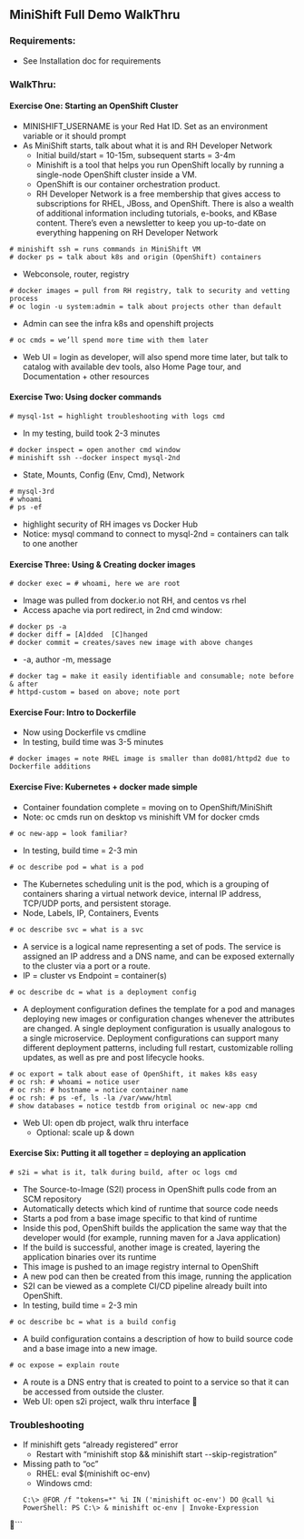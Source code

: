 ## MiniShift Full Demo WalkThru

### Requirements:
* See Installation doc for requirements

### WalkThru:

#### Exercise One: Starting an OpenShift Cluster
* MINISHIFT_USERNAME is your Red Hat ID.  Set as an environment variable or it should prompt
* As MiniShift starts, talk about what it is and RH Developer Network
  * Initial build/start = 10-15m, subsequent starts = 3-4m
  * Minishift is a tool that helps you run OpenShift locally by running a single-node OpenShift cluster inside a VM.
  * OpenShift is our container orchestration product.
  * RH Developer Network is a free membership that gives access to subscriptions for RHEL, JBoss, and OpenShift.  There is also a wealth of additional information including tutorials, e-books, and KBase content.  There’s even  a newsletter to keep you up-to-date on everything happening on RH Developer Network
```
# minishift ssh = runs commands in MiniShift VM
# docker ps = talk about k8s and origin (OpenShift) containers
```
  * Webconsole, router, registry
```
# docker images = pull from RH registry, talk to security and vetting process
# oc login -u system:admin = talk about projects other than default
```
  * Admin can see the infra k8s and openshift projects
```
# oc cmds = we’ll spend more time with them later
```
* Web UI = login as developer, will also spend more time later, but talk to catalog with available dev tools, also Home Page tour, and Documentation + other resources

#### Exercise Two: Using docker commands
```
# mysql-1st = highlight troubleshooting with logs cmd
```
* In my testing, build took 2-3 minutes
```
# docker inspect = open another cmd window
# minishift ssh --docker inspect mysql-2nd
```
  * State, Mounts, Config (Env, Cmd), Network
```
# mysql-3rd
# whoami
# ps -ef
```
  * highlight security of RH images vs Docker Hub
* Notice: mysql command to connect to mysql-2nd = containers can talk to one another

#### Exercise Three: Using & Creating docker images
```
# docker exec = # whoami, here we are root
```
  * Image was pulled from docker.io not RH, and centos vs rhel
* Access apache via port redirect, in 2nd cmd window:
```
# docker ps -a
# docker diff = [A]dded  [C]hanged
# docker commit = creates/saves new image with above changes
```
  * -a, author	-m, message
```
# docker tag = make it easily identifiable and consumable; note before & after
# httpd-custom = based on above; note port
```

#### Exercise Four: Intro to Dockerfile
* Now using Dockerfile vs cmdline
* In testing, build time was 3-5 minutes
```
# docker images = note RHEL image is smaller than do081/httpd2 due to Dockerfile additions
```

#### Exercise Five: Kubernetes + docker made simple
* Container foundation complete = moving on to OpenShift/MiniShift
* Note: oc cmds run on desktop vs minishift VM for docker cmds
```
# oc new-app = look familiar?
```
* In testing, build time = 2-3 min
```
# oc describe pod = what is a pod
```
  * The Kubernetes scheduling unit is the pod, which is a grouping of containers sharing a virtual network device, internal IP address, TCP/UDP ports, and persistent storage.
  * Node, Labels, IP, Containers, Events
```
# oc describe svc = what is a svc
```
  * A service is a logical name representing a set of pods. The service is assigned an IP address and a DNS name, and can be exposed externally to the cluster via a port or a route.
  * IP = cluster vs Endpoint = container(s)
```
# oc describe dc = what is a deployment config
```
  * A deployment configuration defines the template for a pod and manages deploying new images or configuration changes whenever the attributes are changed. A single deployment configuration is usually analogous to a single microservice. Deployment configurations can support many different deployment patterns, including full restart, customizable rolling updates, as well as pre and post lifecycle hooks.
```
# oc export = talk about ease of OpenShift, it makes k8s easy
# oc rsh: # whoami = notice user
# oc rsh: # hostname = notice container name
# oc rsh: # ps -ef, ls -la /var/www/html
# show databases = notice testdb from original oc new-app cmd
```
* Web UI: open db project, walk thru interface
  * Optional: scale up & down

#### Exercise Six: Putting it all together = deploying an application
```
# s2i = what is it, talk during build, after oc logs cmd
```
  * The Source-to-Image (S2I) process in OpenShift pulls code from an SCM repository
  * Automatically detects which kind of runtime that source code needs
  * Starts a pod from a base image specific to that kind of runtime
  * Inside this pod, OpenShift builds the application the same way that the developer would (for example, running maven for a Java application)
  * If the build is successful, another image is created, layering the application binaries over its runtime
  * This image is pushed to an image registry internal to OpenShift
  * A new pod can then be created from this image, running the application
  * S2I can be viewed as a complete CI/CD pipeline already built into OpenShift.
* In testing, build time = 2-3 min
```
# oc describe bc = what is a build config
```
  * A build configuration contains a description of how to build source code and a base image into a new image.
```
# oc expose = explain route
```
  * A route is a DNS entry that is created to point to a service so that it can be accessed from outside the cluster.
* Web UI: open s2i project, walk thru interface

### Troubleshooting
* If minishift gets “already registered” error
  * Restart with “minishift stop && minishift start --skip-registration”
* Missing path to “oc”
  * RHEL: eval $(minishift oc-env)
  * Windows cmd:
  ```
  C:\> @FOR /f "tokens=*" %i IN ('minishift oc-env') DO @call %i PowerShell: PS C:\> & minishift oc-env | Invoke-Expression
```
